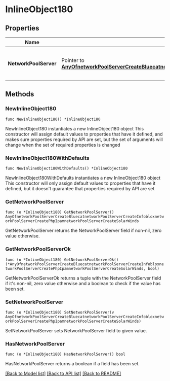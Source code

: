 # InlineObject180

## Properties

Name | Type | Description | Notes
------------ | ------------- | ------------- | -------------
**NetworkPoolServer** | Pointer to [**AnyOfnetworkPoolServerCreateBluecatnetworkPoolServerCreateInfobloxnetworkPoolServerCreatePhpIpamnetworkPoolServerCreateSolarWinds**](anyOf&lt;networkPoolServerCreateBluecat,networkPoolServerCreateInfoblox,networkPoolServerCreatePhpIpam,networkPoolServerCreateSolarWinds&gt;.md) | Payload for creating a new Network Pool Server | [optional] 

## Methods

### NewInlineObject180

`func NewInlineObject180() *InlineObject180`

NewInlineObject180 instantiates a new InlineObject180 object
This constructor will assign default values to properties that have it defined,
and makes sure properties required by API are set, but the set of arguments
will change when the set of required properties is changed

### NewInlineObject180WithDefaults

`func NewInlineObject180WithDefaults() *InlineObject180`

NewInlineObject180WithDefaults instantiates a new InlineObject180 object
This constructor will only assign default values to properties that have it defined,
but it doesn't guarantee that properties required by API are set

### GetNetworkPoolServer

`func (o *InlineObject180) GetNetworkPoolServer() AnyOfnetworkPoolServerCreateBluecatnetworkPoolServerCreateInfobloxnetworkPoolServerCreatePhpIpamnetworkPoolServerCreateSolarWinds`

GetNetworkPoolServer returns the NetworkPoolServer field if non-nil, zero value otherwise.

### GetNetworkPoolServerOk

`func (o *InlineObject180) GetNetworkPoolServerOk() (*AnyOfnetworkPoolServerCreateBluecatnetworkPoolServerCreateInfobloxnetworkPoolServerCreatePhpIpamnetworkPoolServerCreateSolarWinds, bool)`

GetNetworkPoolServerOk returns a tuple with the NetworkPoolServer field if it's non-nil, zero value otherwise
and a boolean to check if the value has been set.

### SetNetworkPoolServer

`func (o *InlineObject180) SetNetworkPoolServer(v AnyOfnetworkPoolServerCreateBluecatnetworkPoolServerCreateInfobloxnetworkPoolServerCreatePhpIpamnetworkPoolServerCreateSolarWinds)`

SetNetworkPoolServer sets NetworkPoolServer field to given value.

### HasNetworkPoolServer

`func (o *InlineObject180) HasNetworkPoolServer() bool`

HasNetworkPoolServer returns a boolean if a field has been set.


[[Back to Model list]](../README.md#documentation-for-models) [[Back to API list]](../README.md#documentation-for-api-endpoints) [[Back to README]](../README.md)


